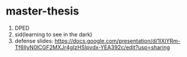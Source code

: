 # master-thesis
1. DPED
2. sid(learning to see in the dark)
3. defense slides: https://docs.google.com/presentation/d/1lXiYRm-Tf6IlyN0lCGF2MXJr4gIzHSIpvdx-YEA392c/edit?usp=sharing
